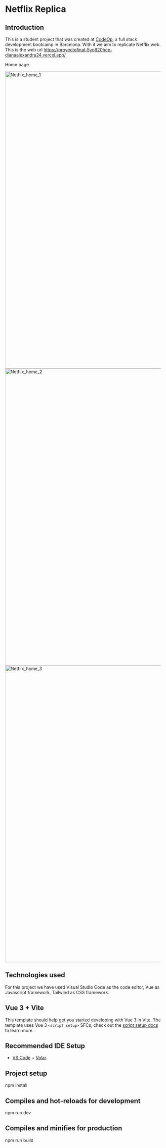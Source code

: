 # Netflix Replica
## Introduction

This is a student project that was created at [CodeOp](http://codeop.tech), a full stack development bootcamp in Barcelona. With it we aim to replicate Netflix web. This is the web url https://proyectofinal-5yq820hce-dianaalexandra24.vercel.app/ 

Home page


<img width="960" alt="Netflix_home_1" src="https://user-images.githubusercontent.com/72190510/198114738-a21c5ee0-7c5e-4d08-81d9-83544ff6eb29.png">

<img width="960" alt="Netflix_home_2" src="https://user-images.githubusercontent.com/72190510/198114836-158b1284-df07-47a1-a0c2-562cb997bac6.png">

<img width="960" alt="Netflix_home_3" src="https://user-images.githubusercontent.com/72190510/198114867-d77e00a9-c354-46d0-9b55-1ddd85d81b6d.png">

## Technologies used

For this project we have used Visual Studio Code as the code editor, Vue as Javascript framework, Tailwind as CSS framework.

## Vue 3 + Vite

This template should help get you started developing with Vue 3 in Vite. The template uses Vue 3 `<script setup>` SFCs, check out the [script setup docs](https://v3.vuejs.org/api/sfc-script-setup.html#sfc-script-setup) to learn more.

## Recommended IDE Setup

- [VS Code](https://code.visualstudio.com/) + [Volar](https://marketplace.visualstudio.com/items?itemName=Vue.volar).

## Project setup

npm install

## Compiles and hot-reloads for development

npm run dev

## Compiles and minifies for production

npm run build
